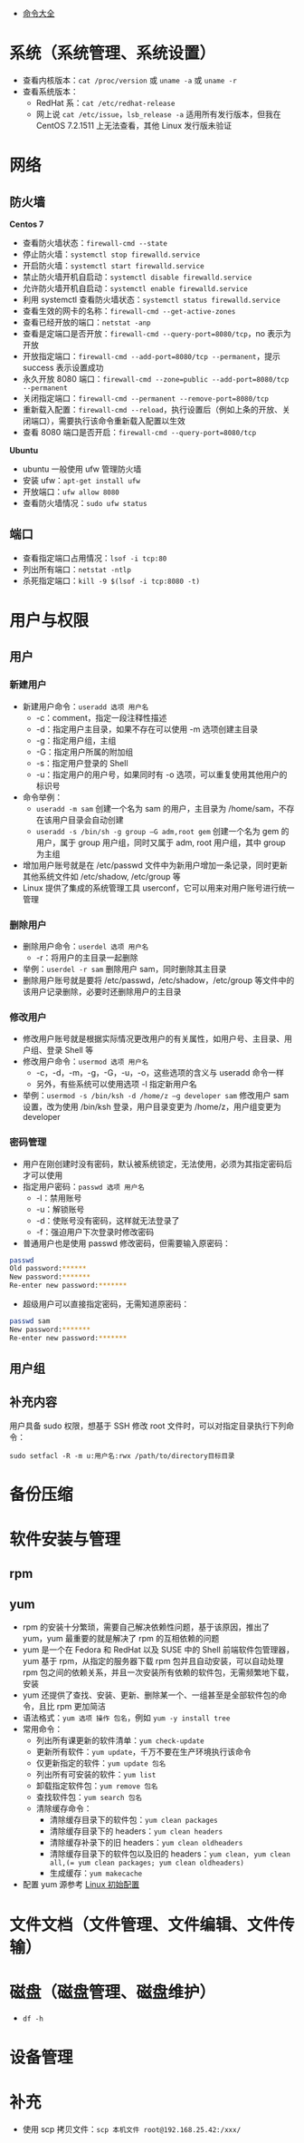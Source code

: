- [命令大全](https://www.runoob.com/linux/linux-command-manual.html)

# 系统（系统管理、系统设置）

- 查看内核版本：`cat /proc/version` 或 `uname -a` 或 `uname -r`
- 查看系统版本：
  - RedHat 系：`cat /etc/redhat-release`
  - 网上说 `cat /etc/issue`，`lsb_release -a` 适用所有发行版本，但我在 CentOS 7.2.1511 上无法查看，其他 Linux 发行版未验证

# 网络

## 防火墙

**Centos 7**

- 查看防火墙状态：`firewall-cmd --state`
- 停止防火墙：`systemctl stop firewalld.service`
- 开启防火墙：`systemctl start firewalld.service`
- 禁止防火墙开机自启动：`systemctl disable firewalld.service`
- 允许防火墙开机自启动：`systemctl enable firewalld.service`
- 利用 systemctl 查看防火墙状态：`systemctl status firewalld.service`
- 查看生效的网卡的名称：`firewall-cmd --get-active-zones`
- 查看已经开放的端口：`netstat -anp`
- 查看是定端口是否开放：`firewall-cmd --query-port=8080/tcp`，no 表示为开放
- 开放指定端口：`firewall-cmd --add-port=8080/tcp --permanent`，提示 success 表示设置成功
- 永久开放 8080 端口：`firewall-cmd --zone=public --add-port=8080/tcp --permanent`
- 关闭指定端口：`firewall-cmd --permanent --remove-port=8080/tcp`
- 重新载入配置：`firewall-cmd --reload`，执行设置后（例如上条的开放、关闭端口），需要执行该命令重新载入配置以生效
- 查看 8080 端口是否开启：`firewall-cmd --query-port=8080/tcp`

**Ubuntu**

- ubuntu 一般使用 ufw 管理防火墙
- 安装 ufw：`apt-get install ufw`
- 开放端口：`ufw allow 8080`
- 查看防火墙情况：`sudo ufw status`

## 端口

- 查看指定端口占用情况：`lsof -i tcp:80`
- 列出所有端口：`netstat -ntlp`
- 杀死指定端口：`kill -9 $(lsof -i tcp:8080 -t)`

# 用户与权限

## 用户

### 新建用户

- 新建用户命令：`useradd 选项 用户名`
  - -c：comment，指定一段注释性描述
  - -d：指定用户主目录，如果不存在可以使用 -m 选项创建主目录
  - -g：指定用户组，主组
  - -G：指定用户所属的附加组
  - -s：指定用户登录的 Shell
  - -u：指定用户的用户号，如果同时有 -o 选项，可以重复使用其他用户的标识号
- 命令举例：
  - `useradd -m sam` 创建一个名为 sam 的用户，主目录为 /home/sam，不存在该用户目录会自动创建
  - `useradd -s /bin/sh -g group –G adm,root gem` 创建一个名为 gem 的用户，属于 group 用户组，同时又属于 adm, root 用户组，其中 group 为主组
- 增加用户账号就是在 /etc/passwd 文件中为新用户增加一条记录，同时更新其他系统文件如 /etc/shadow, /etc/group 等
- Linux 提供了集成的系统管理工具 userconf，它可以用来对用户账号进行统一管理

### 删除用户

- 删除用户命令：`userdel 选项 用户名`
  - -r：将用户的主目录一起删除
- 举例：`userdel -r sam` 删除用户 sam，同时删除其主目录
- 删除用户账号就是要将 /etc/passwd，/etc/shadow，/etc/group 等文件中的该用户记录删除，必要时还删除用户的主目录

### 修改用户

- 修改用户账号就是根据实际情况更改用户的有关属性，如用户号、主目录、用户组、登录 Shell 等
- 修改用户命令：`usermod 选项 用户名`
  - -c，-d，-m，-g，-G，-u，-o，这些选项的含义与 useradd 命令一样
  - 另外，有些系统可以使用选项 -l 指定新用户名
- 举例：`usermod -s /bin/ksh -d /home/z –g developer sam` 修改用户 sam 设置，改为使用 /bin/ksh 登录，用户目录变更为 /home/z，用户组变更为 developer

### 密码管理

- 用户在刚创建时没有密码，默认被系统锁定，无法使用，必须为其指定密码后才可以使用
- 指定用户密码：`passwd 选项 用户名`
  - -l：禁用账号
  - -u：解锁账号
  - -d：使账号没有密码，这样就无法登录了
  - -f：强迫用户下次登录时修改密码
- 普通用户也是使用 passwd 修改密码，但需要输入原密码：

```bash
passwd
Old password:******
New password:*******
Re-enter new password:*******
```

- 超级用户可以直接指定密码，无需知道原密码：

```bash
passwd sam
New password:*******
Re-enter new password:*******
```

## 用户组

## 补充内容

用户具备 sudo 权限，想基于 SSH 修改 root 文件时，可以对指定目录执行下列命令：

```
sudo setfacl -R -m u:用户名:rwx /path/to/directory目标目录
```

# 备份压缩

# 软件安装与管理

## rpm

## yum

- rpm 的安装十分繁琐，需要自己解决依赖性问题，基于该原因，推出了 yum，yum 最重要的就是解决了 rpm 的互相依赖的问题
- yum 是一个在 Fedora 和 RedHat 以及 SUSE 中的 Shell 前端软件包管理器，yum 基于 rpm，从指定的服务器下载 rpm 包并且自动安装，可以自动处理 rpm 包之间的依赖关系，并且一次安装所有依赖的软件包，无需频繁地下载，安装
- yum 还提供了查找、安装、更新、删除某一个、一组甚至是全部软件包的命令，且比 rpm 更加简洁
- 语法格式：`yum 选项 操作 包名`，例如 `yum -y install tree`
- 常用命令：
  - 列出所有课更新的软件清单：`yum check-update`
  - 更新所有软件：`yum update`，千万不要在生产环境执行该命令
  - 仅更新指定的软件：`yum update 包名`
  - 列出所有可安装的软件：`yum list`
  - 卸载指定软件包：`yum remove 包名`
  - 查找软件包：`yum search 包名`
  - 清除缓存命令：
    - 清除缓存目录下的软件包：`yum clean packages`
    - 清除缓存目录下的 headers：`yum clean headers`
    - 清除缓存补录下的旧 headers：`yum clean oldheaders`
    - 清除缓存目录下的软件包以及旧的 headers：`yum clean, yum clean all,(= yum clean packages; yum clean oldheaders)`
    - 生成缓存：`yum makecache`
- 配置 yum 源参考 [Linux 初始配置](Linux%20初始配置.md)

# 文件文档（文件管理、文件编辑、文件传输）

# 磁盘（磁盘管理、磁盘维护）

- `df -h`

# 设备管理

# 补充

- 使用 scp 拷贝文件：`scp 本机文件 root@192.168.25.42:/xxx/`
